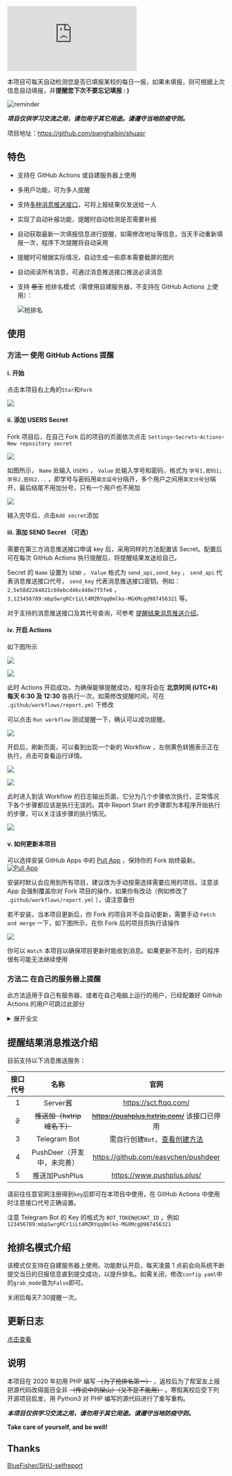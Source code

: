 ![shuasr](https://tools.caduo.ml/shuasr-cover.php?v=20220325.3)

本项目可每天自动检测您是否已填报某校的每日一报，如果未填报，则可根据上次信息自动填报，并**提醒您下次不要忘记填报 : )**

![reminder](./img/reminder.jpg)

***项目仅供学习交流之用，请勿用于其它用途。请遵守当地防疫守则。***

项目地址：<https://github.com/panghaibin/shuasr>

## 特色
- 支持在 GitHub Actions 或自建服务器上使用

- 多用户功能，可为多人提醒

- 支持[多种消息推送接口](#提醒结果消息推送介绍)，可将上报结果仅发送给一人

- 实现了自动补报功能，提醒时自动检测是否需要补报

- 自动获取最新一次填报信息进行提醒，如需修改地址等信息，当天手动重新填报一次，程序下次提醒将自动采用

- 提醒时可根据实际情况，自动生成一些原本需要截屏的图片

- 自动阅读所有消息，可通过消息推送接口推送必读消息

- 支持 ~~卷王~~ 抢排名模式（需使用自建服务器，不支持在 GitHub Actions 上使用）：

    ![抢排名](./img/rank.jpg)

## 使用

### 方法一  使用 GitHub Actions 提醒
#### i. 开始
点击本项目右上角的`Star`和`Fork`

![](./img/gh-1.jpg)

#### ii. 添加 USERS Secret
Fork 项目后，在自己 Fork 后的项目的页面依次点击 `Settings`-`Secrets`-`Actions`-`New repository secret`

![](./img/gh-2.jpg)

如图所示， `Name` 处输入 `USERS` ， `Value` 处输入学号和密码，格式为 `学号1,密码1;学号2,密码2...` ，即学号与密码用`英文逗号`分隔开，多个用户之间用`英文分号`分隔开，最后结尾不用加分号，只有一个用户也不用加

![](./img/gh-3.jpg)

输入完毕后，点击`Add secret`添加

#### iii. 添加 SEND Secret （可选）

需要在第三方消息推送接口申请 key 后，采用同样的方法配置该 Secret。配置后可在每次 GitHub Actions 执行提醒后，将提醒结果发送给自己。

Secret 的 `Name` 设置为 `SEND` ， `Value` 格式为 `send_api,send_key` ， `send_api` 代表消息推送接口代号， `send_key` 代表消息推送接口密钥。例如： `2,5e58d2264821c69ebcd46c448e7f5fe6` ， `3,123456789:mbpSwrgRCr1iLt4MZRYqq0mlko-MGXMcg@987456321` 等。

对于支持的消息推送接口及其代号查询，可参考 [提醒结果消息推送介绍](#提醒结果消息推送介绍)。

#### iv. 开启 Actions
如下图所示

![](./img/gh-4.jpg)

![](./img/gh-5.jpg)

此时 Actions 开启成功，为确保能够提醒成功，程序将会在 **北京时间 (UTC+8) 每天 6:30 及 12:30** 各执行一次，如需修改提醒时间，可在 `.github/workflows/report.yml` 下修改

可以点击 `Run workflow` 测试提醒一下，确认可以成功提醒。

![](./img/gh-6.jpg)

开启后，刷新页面，可以看到出现一个新的 Workflow ，左侧黄色转圈表示正在执行，点击可查看运行详情。

![](img/gh-8.png)

![](img/gh-9.png)

此时进入到该 Workflow 的日志输出页面，它分为几个步骤依次执行，正常情况下各个步骤都应该是执行无误的。其中 Report Start 的步骤即为本程序开始执行的步骤，可以关注该步骤的执行情况。

![](img/gh-10.png)

#### v. 如何更新本项目
可以选择安装 GitHub Apps 中的 [Pull App](https://github.com/apps/pull) ，保持你的 Fork 始终最新。
[![Pull App](https://prod.download/pull-social-svg)](https://github.com/apps/pull)

安装时默认会应用到所有项目，建议改为手动按需选择需要应用的项目。注意该 App 会强制覆盖你对 Fork 项目的操作，如果你有改动（例如修改了 `.github/workflows/report.yml` ），请注意备份

若不安装，当本项目更新后，你 Fork 的项目并不会自动更新，需要手动 `Fetch and merge` 一下，如下图所示，在你 Fork 后的项目页执行该操作

![](./img/gh-7.jpg)

你可以 `Watch` 本项目以确保项目更新时能收到消息。如果更新不及时，旧的程序很有可能无法继续使用

### 方法二  在自己的服务器上提醒
此方法适用于自己有服务器，或者在自己电脑上运行的用户，已经配置好 GitHub Actions 的用户可跳过此部分

<details>
<summary>
展开全文
</summary>

#### i. 下载/更新
```shell
git clone https://github.com/panghaibin/shuasr.git
cd shuasr
# 更新
git pull
```

#### ii.安装依赖
```shell
pip3 install -r requirements.txt
```

#### iii. 添加用户，设置消息推送API

##### 方法一：命令行下添加
```shell
# 添加用户
# 如需修改已添加用户的密码，再次执行并输入相同学号即可
python3 main.py add
# 设置消息推送API
python3 main.py send
```

推送API设置可参考 [提醒结果消息推送介绍](#提醒结果消息推送介绍)

##### 方法二：手动修改配置文件 
修改目录下`config.bak.yaml`文件名为`config.yaml`，按照文件所写格式修改填写。

#### iv. 启动
添加设置完毕用户及消息发送API后，建议先执行以下命令测试

```shell
python3 -u main.py test
```

该命令会将所有用户立即测试一次，请关注控制台输出。如控制台无异常输出且能收到消息推送，说明设置无误。若出现异常报错有可能是健康之路已改版，等待更新或向我提PR。

运行以下命令，程序将自行检查是否在上报时间内，并自动进行上报
```shell
python3 -u main.py
```

#### v. 进程守护
启动程序后若关闭控制台程序会自动退出，因此需要进程守护。进程守护的方式有多种，如使用`nohup`命令：

```shell
nohup /usr/bin/python3 -u /root/shuasr/main.py > /root/shuasr/output.log 2>&1 &
```

另外也可以用`screen`，下面以`screen`为例介绍用法。

安装`screen`（部分系统已安装）

```shell
# CentOS
yum install screen
# Debian/Ubuntu
apt-get install screen
```

然后创建一个名为`shu`的screen会话

```shell
screen -L -S shu
```

默认情况下会生成一`screenlog.0`文件，控制台输出将会保存到该文件中，如有错误信息方便查看。

执行`python3 main.py`，按下`Ctrl`+`a`，然后按`d`，离开当前screen会话。

如需恢复，执行

```shell
screen -r shu
```

即可
</details>

## 提醒结果消息推送介绍
目前支持以下消息推送服务：

| 接口代号 | 名称| 官网 |
| :---: | :---: | :---: |
| 1 | Server酱 | https://sct.ftqq.com/ |
| ~~2~~ | ~~推送加（hxtrip域名下）~~ | ~~https://pushplus.hxtrip.com/~~ 该接口已停用 |
| 3 | Telegram Bot | 需自行创建`Bot`，[查看创建方法](./Telegram_bot.md)|
| 4 | PushDeer（开发中，未完善） | https://github.com/easychen/pushdeer |
| 5 | 推送加PushPlus | https://www.pushplus.plus/ |

请前往任意官网注册得到`key`后即可在本项目中使用，在 GitHub Actions 中使用时注意接口代号正确设置。

注意 Telegram Bot 的 Key 的格式为 `BOT_TOKEN@CHAT_ID` ，例如 `123456789:mbpSwrgRCr1iLt4MZRYqq0mlko-MGXMcg@987456321`

## 抢排名模式介绍
该模式仅支持在自建服务器上使用。功能默认开启，每天凌晨 1 点前会向系统不断提交当日的日报信息直到提交成功，以提升排名。如需关闭，修改`config.yaml`中的`grab_mode`值为`False`即可。

关闭后每天7:30提醒一次。

## 更新日志
[点击查看](./CHANGELOG.md)

## 说明

本项目在 2020 年初用 PHP 编写 ~~（为了抢排名第一）~~ ，返校后为了帮室友上报把源代码改得面目全非 ~~（传说中的屎山）（又不是不能用）~~ 。寒假离校后受下列开源项目启发，用 Python3 对 PHP 编写的源代码进行了重写重构。

***本项目仅供学习交流之用，请勿用于其它用途。请遵守当地防疫守则。***

**Take care of yourself, and be well!**

## Thanks
[BlueFisher/SHU-selfreport](https://github.com/BlueFisher/SHU-selfreport)
